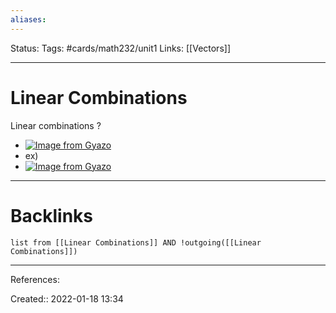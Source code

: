 ```yaml
---
aliases:
---
```

Status:
Tags: #cards/math232/unit1 
Links: [[Vectors]]
___

# Linear Combinations
Linear combinations
?
- [![Image from Gyazo](https://i.gyazo.com/9701603bf584f380f2bffb54708d8294.png)](https://gyazo.com/9701603bf584f380f2bffb54708d8294)
- ex)
- [![Image from Gyazo](https://i.gyazo.com/1d9f40d91a856031621affcc89266d64.png)](https://gyazo.com/1d9f40d91a856031621affcc89266d64)
___
<!--SR:!2022-03-23,20,170-->

# Backlinks
```dataview
list from [[Linear Combinations]] AND !outgoing([[Linear Combinations]])
```
___
References:

Created:: 2022-01-18 13:34
